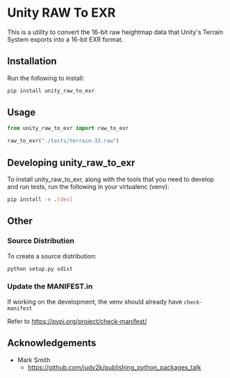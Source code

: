 # Unity RAW To EXR

This is a utility to convert the 16-bit raw heightmap data that Unity's Terrain System exports into a 16-bit EXR format.

## Installation

Run the following to install:

```bash
pip install unity_raw_to_exr
```

## Usage

```python
from unity_raw_to_exr import raw_to_exr

raw_to_exr("./tests/terrain-33.raw")

```

## Developing unity_raw_to_exr

To install unity_raw_to_exr, along with the tools that you need to develop and run tests, run the following in your virtualenc (venv):

```bash
pip install -e .[dev]
```

## Other

### Source Distribution

To create a source distribution:

```bash
python setup.py sdist
```

### Update the MANIFEST.in

If working on the development, the venv should already have `check-manifest`

Refer to https://pypi.org/project/check-manifest/

## Acknowledgements

- Mark Smith
  - https://github.com/judy2k/publishing_python_packages_talk
